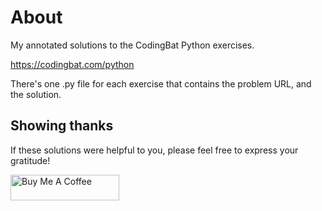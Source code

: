 # About

My annotated solutions to the CodingBat Python exercises.

https://codingbat.com/python

There's one .py file for each exercise that contains the problem URL, and the solution.


## Showing thanks

If these solutions were helpful to you, please feel free to express your gratitude!

<a href="https://www.buymeacoffee.com/raleighlittles" target="_blank"><img src="https://cdn.buymeacoffee.com/buttons/default-orange.png" alt="Buy Me A Coffee" height="41" width="174"></a>
